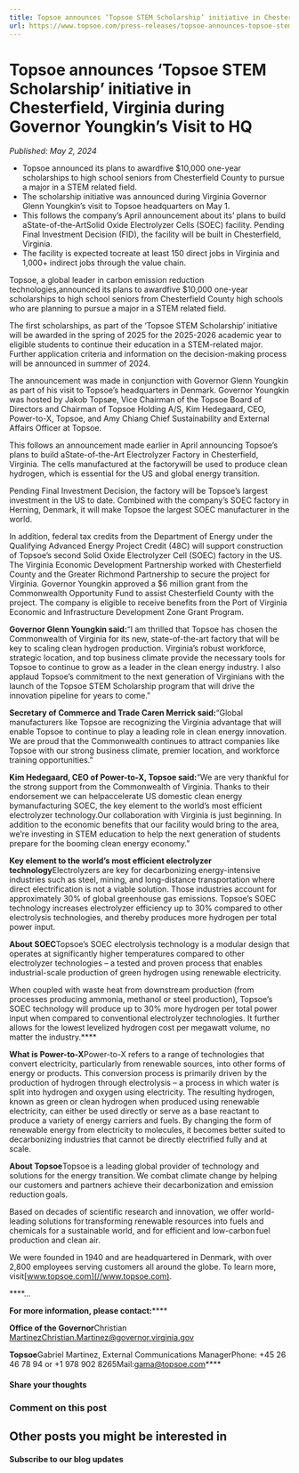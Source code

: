 ```yaml
---
title: Topsoe announces ‘Topsoe STEM Scholarship’ initiative in Chesterfield, Virginia during Governor Youngkin’s Visit to HQ
url: https://www.topsoe.com/press-releases/topsoe-announces-topsoe-stem-scholarship-initiative-in-chesterfield-virginia-during-governor-youngkins-visit-to-hq#main-content
---
```


# Topsoe announces ‘Topsoe STEM Scholarship’ initiative in Chesterfield, Virginia during Governor Youngkin’s Visit to HQ

*Published: May 2, 2024*

- Topsoe announced its plans to awardfive $10,000 one-year scholarships to high school seniors from Chesterfield County to pursue a major in a STEM related field.
- The scholarship initiative was announced during Virginia Governor Glenn Youngkin’s visit to Topsoe headquarters on May 1.
- This follows the company’s April announcement about its’ plans to build aState-of-the-ArtSolid Oxide Electrolyzer Cells (SOEC) facility. Pending Final Investment Decision (FID), the facility will be built in Chesterfield, Virginia.
- The facility is expected tocreate at least 150 direct jobs in Virginia and 1,000+ indirect jobs through the value chain.

Topsoe, a global leader in carbon emission reduction technologies,announced its plans to awardfive $10,000 one-year scholarships to high school seniors from Chesterfield County high schools who are planning to pursue a major in a STEM related field.

The first scholarships, as part of the ‘Topsoe STEM Scholarship’ initiative will be awarded in the spring of 2025 for the 2025-2026 academic year to eligible students to continue their education in a STEM-related major. Further application criteria and information on the decision-making process will be announced in summer of 2024.

The announcement was made in conjunction with Governor Glenn Youngkin as part of his visit to Topsoe’s headquarters in Denmark. Governor Youngkin was hosted by Jakob Topsøe, Vice Chairman of the Topsoe Board of Directors and Chairman of Topsoe Holding A/S, Kim Hedegaard, CEO, Power-to-X, Topsoe, and Amy Chiang Chief Sustainability and External Affairs Officer at Topsoe.

This follows an announcement made earlier in April announcing Topsoe’s plans to build aState-of-the-Art Electrolyzer Factory in Chesterfield, Virginia. The cells manufactured at the factorywill be used to produce clean hydrogen, which is essential for the US and global energy transition.

Pending Final Investment Decision, the factory will be Topsoe’s largest investment in the US to date. Combined with the company’s SOEC factory in Herning, Denmark, it will make Topsoe the largest SOEC manufacturer in the world.

In addition, federal tax credits from the Department of Energy under the Qualifying Advanced Energy Project Credit (48C) will support construction of Topsoe’s second Solid Oxide Electrolyzer Cell (SOEC) factory in the US. The Virginia Economic Development Partnership worked with Chesterfield County and the Greater Richmond Partnership to secure the project for Virginia. Governor Youngkin approved a $6 million grant from the Commonwealth Opportunity Fund to assist Chesterfield County with the project. The company is eligible to receive benefits from the Port of Virginia Economic and Infrastructure Development Zone Grant Program.

**Governor Glenn Youngkin said:**“I am thrilled that Topsoe has chosen the Commonwealth of Virginia for its new, state-of-the-art factory that will be key to scaling clean hydrogen production. Virginia’s robust workforce, strategic location, and top business climate provide the necessary tools for Topsoe to continue to grow as a leader in the clean energy industry. I also applaud Topsoe’s commitment to the next generation of Virginians with the launch of the Topsoe STEM Scholarship program that will drive the innovation pipeline for years to come."

**Secretary of Commerce and Trade Caren Merrick said:**“Global manufacturers like Topsoe are recognizing the Virginia advantage that will enable Topsoe to continue to play a leading role in clean energy innovation. We are proud that the Commonwealth continues to attract companies like Topsoe with our strong business climate, premier location, and workforce training opportunities.”

**Kim Hedegaard, CEO of Power-to-X, Topsoe said:**“We are very thankful for the strong support from the Commonwealth of Virginia. Thanks to their endorsement we can helpaccelerate US domestic clean energy bymanufacturing SOEC, the key element to the world’s most efficient electrolyzer technology.Our collaboration with Virginia is just beginning. In addition to the economic benefits that our facility would bring to the area, we’re investing in STEM education to help the next generation of students prepare for the booming clean energy economy.”

**Key element to the world’s most efficient electrolyzer technology**Electrolyzers are key for decarbonizing energy-intensive industries such as steel, mining, and long-distance transportation where direct electrification is not a viable solution. Those industries account for approximately 30% of global greenhouse gas emissions. Topsoe’s SOEC technology increases electrolyzer efficiency up to 30% compared to other electrolysis technologies, and thereby produces more hydrogen per total power input.

**About SOEC**Topsoe’s SOEC electrolysis technology is a modular design that operates at significantly higher temperatures compared to other electrolyzer technologies – a tested and proven process that enables industrial-scale production of green hydrogen using renewable electricity.

When coupled with waste heat from downstream production (from processes producing ammonia, methanol or steel production), Topsoe’s SOEC technology will produce up to 30% more hydrogen per total power input when compared to conventional electrolyzer technologies. It further allows for the lowest levelized hydrogen cost per megawatt volume, no matter the industry.****

**What is Power-to-X**Power-to-X refers to a range of technologies that convert electricity, particularly from renewable sources, into other forms of energy or products. This conversion process is primarily driven by the production of hydrogen through electrolysis – a process in which water is split into hydrogen and oxygen using electricity. The resulting hydrogen, known as green or clean hydrogen when produced using renewable electricity, can either be used directly or serve as a base reactant to produce a variety of energy carriers and fuels. By changing the form of renewable energy from electricity to molecules, it becomes better suited to decarbonizing industries that cannot be directly electrified fully and at scale.

**About Topsoe**Topsoe is a leading global provider of technology and solutions for the energy transition. We combat climate change by helping our customers and partners achieve their decarbonization and emission reduction goals.

Based on decades of scientific research and innovation, we offer world-leading solutions for transforming renewable resources into fuels and chemicals for a sustainable world, and for efficient and low-carbon fuel production and clean air.

We were founded in 1940 and are headquartered in Denmark, with over 2,800 employees serving customers all around the globe. To learn more, visit[www.topsoe.com](//www.topsoe.com).

****…

**For more information, please contact:******

**Office of the Governor**Christian MartinezChristian.Martinez@governor.virginia.gov

**Topsoe**Gabriel Martinez, External Communications ManagerPhone: +45 26 46 78 94 or +1 978 902 8265Mail:[](mailto:gama@topsoe.com)gama@topsoe.com****

#### Share your thoughts

### Comment on this post

## Other posts you might be interested in

#### Subscribe to our blog updates